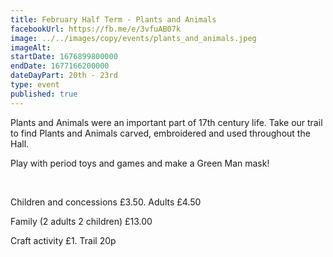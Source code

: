 ```yaml
---
title: February Half Term - Plants and Animals
facebookUrl: https://fb.me/e/3vfuAB07k
image: ../../images/copy/events/plants_and_animals.jpeg 
imageAlt: 
startDate: 1676899800000
endDate: 1677166200000
dateDayPart: 20th - 23rd
type: event
published: true
---
```

Plants and Animals were an important part of 17th century life. Take our trail to find Plants and Animals carved, embroidered and used throughout the Hall.

Play with period toys and games and make a Green Man mask!

&nbsp;

Children and concessions £3.50. Adults £4.50

Family (2 adults 2 children) £13.00

Craft activity £1. Trail 20p


